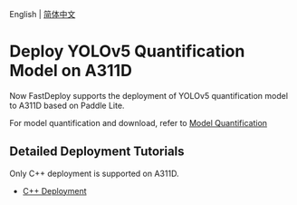 English | [简体中文](README.md)
# Deploy YOLOv5 Quantification Model on A311D
Now FastDeploy supports the deployment of YOLOv5 quantification model to A311D based on Paddle Lite.

For model quantification and download, refer to [Model Quantification](../quantize/README.md)


## Detailed Deployment Tutorials

Only C++ deployment is supported on A311D.

- [C++ Deployment](cpp)

